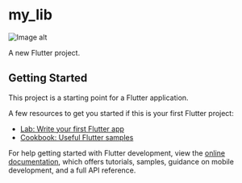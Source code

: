 # my_lib

![Image alt]([https://github.com/SokolovAndr/PoleChudes/blob/master/ScreenshotPolechudes.png](https://github.com/SokolovAndr/my_lib/blob/master/animation.gif))

A new Flutter project.

## Getting Started

This project is a starting point for a Flutter application.

A few resources to get you started if this is your first Flutter project:

- [Lab: Write your first Flutter app](https://docs.flutter.dev/get-started/codelab)
- [Cookbook: Useful Flutter samples](https://docs.flutter.dev/cookbook)

For help getting started with Flutter development, view the
[online documentation](https://docs.flutter.dev/), which offers tutorials,
samples, guidance on mobile development, and a full API reference.
